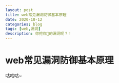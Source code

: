 ```yaml
---
layout: post
title: web常见漏洞防御基本原理
date: 2020-10-12
categories: blog
tags: [web,漏洞]
description: 你挖你🐎的漏洞呢？！
---
```


# web常见漏洞防御基本原理

咕咕咕~